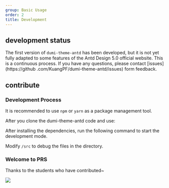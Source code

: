 ```yaml
---
group: Basic Usage
order: 2
title: Development
---
```


## development status

The first version of `dumi-theme-antd` has been developed, but it is not yet fully adapted to some features of the Antd Design 5.0 official website. This is a continuous process. If you have any questions, please contact [issues](https://github .com/KuangPF/dumi-theme-antd/issues) form feedback.

## contribute

### Development Process

It is recommended to use `npm` or `yarn` as a package management tool.

After you clone the dumi-theme-antd code and use: <InstallDependencies npm='$ npm install' yarn='$ yarn'></InstallDependencies>

After installing the dependencies, run the following command to start the development mode. <InstallDependencies npm='$ npm run docs' yarn='$ yarn docs'></InstallDependencies>

Modify `/src` to debug the files in the directory.

### Welcome to PRS

Thanks to the students who have contributed~

<p>
  <a href="https://github.com/KuangPF/dumi-theme-antd/graphs/contributors">
    <img src="https://contrib.rocks/image?repo=KuangPF/dumi-theme-antd" />
  </a>
</p>
